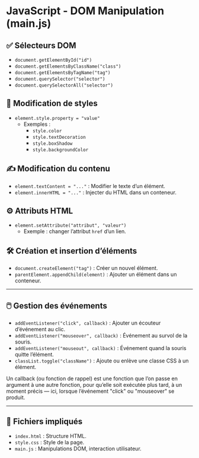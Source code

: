 # JavaScript - DOM Manipulation (main.js)

## ✅ Sélecteurs DOM
- `document.getElementById("id")`
- `document.getElementsByClassName("class")`
- `document.getElementsByTagName("tag")`
- `document.querySelector("selector")`
- `document.querySelectorAll("selector")`

## 🧩 Modification de styles
- `element.style.property = "value"`
  - Exemples :
    - `style.color`
    - `style.textDecoration`
    - `style.boxShadow`
    - `style.backgroundColor`

## ✍️ Modification du contenu
- `element.textContent = "..."` : Modifier le texte d’un élément.
- `element.innerHTML = "..."` : Injecter du HTML dans un conteneur.

## ⚙️ Attributs HTML
- `element.setAttribute("attribut", "valeur")`
  - Exemple : changer l’attribut `href` d’un lien.

## 🛠️ Création et insertion d’éléments
- `document.createElement("tag")` : Créer un nouvel élément.
- `parentElement.appendChild(element)` : Ajouter un élément dans un conteneur.

---

## 🖱️ Gestion des événements
- `addEventListener("click", callback)` : Ajouter un écouteur d’événement au clic.
- `addEventListener("mouseover", callback)` : Événement au survol de la souris.
- `addEventListener("mouseout", callback)` : Événement quand la souris quitte l’élément.
- `classList.toggle("className")` : Ajoute ou enlève une classe CSS à un élément.

Un callback (ou fonction de rappel) est une fonction que l’on passe en argument à une autre fonction, pour qu’elle soit exécutée plus tard, à un moment précis — ici, lorsque l’événement "click" ou "mouseover" se produit.

---

## 📁 Fichiers impliqués
- `index.html` : Structure HTML.
- `style.css` : Style de la page.
- `main.js` : Manipulations DOM, interaction utilisateur.
